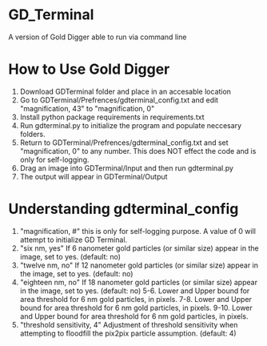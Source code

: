 # GD_Terminal
A version of Gold Digger able to run via command line

# How to Use Gold Digger
1. Download GDTerminal folder and place in an accesable location
2. Go to GDTerminal/Prefrences/gdterminal_config.txt and edit "magnification, 43" to "magnification, 0"
3. Install python package requirements in requirements.txt
4. Run gdterminal.py to initialize the program and populate neccesary folders. 
5. Return to GDTerminal/Prefrences/gdterminal_config.txt and set "magnification, 0" to any number. This does NOT effect the code and is only for self-logging.
6. Drag an image into GDTerminal/Input and then run gdterminal.py
7. The output will appear in GDTerminal/Output

# Understanding gdterminal_config
1. "magnification, #" this is only for self-logging purpose. A value of 0 will attempt to initialize GD Terminal.
2. "six nm, yes" If 6 nanometer gold particles (or similar size) appear in the image, set to yes. (default: no)
3. "twelve nm, no" If 12 nanometer gold particles (or similar size) appear in the image, set to yes. (default: no)
4. "eighteen nm, no" If 18 nanometer gold particles (or similar size) appear in the image, set to yes. (default: no)
5-6. Lower and Upper bound for area threshold for 6 nm gold particles, in pixels.
7-8. Lower and Upper bound for area threshold for 6 nm gold particles, in pixels.
9-10. Lower and Upper bound for area threshold for 6 nm gold particles, in pixels.
11. "threshold sensitivity, 4" Adjustment of threshold sensitivity when attempting to floodfill the pix2pix particle assumption. (default: 4)
